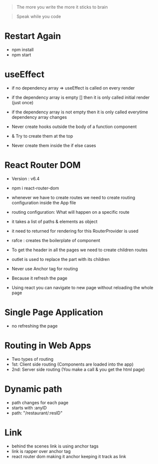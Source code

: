 > The more you write the more it sticks to brain

> Speak while you code

# Restart Again

- npm install
- npm start

# useEffect

- if no dependency array => useEffect is called on every render
- if the dependency array is empty [] then it is only called initial render (just once)
- if the dependency array is not empty then it is only called everytime dependency array changes

- Never create hooks outside the body of a function component
- & Try to create them at the top
- Never create them inside the if else cases

# React Router DOM

- Version : v6.4
- npm i react-router-dom
- whenever we have to create routes we need to create routing configuration inside the App file
- routing configuration: What will happen on a specific route
- it takes a list of paths & elements as object
- it need to returned for rendering for this RouterProvider is used

- rafce : creates the boilerplate of component

- To get the header in all the pages we need to create children routes
- outlet is used to replace the part with its children
- Never use Anchor tag for routing
- Because it refresh the page
- Using react you can navigate to new page without reloading the whole page

# Single Page Application

- no refreshing the page

# Routing in Web Apps

- Two types of routing
- 1st: Client side routing (Components are loaded into the app)
- 2nd: Server side routing (You make a call & you get the html page)

# Dynamic path

- path changes for each page
- starts with :anyID
- path: "/restaurant/:resID"

# Link

- behind the scenes link is using anchor tags
- link is rapper over anchor tag
- react router dom making it anchor keeping it track as link
